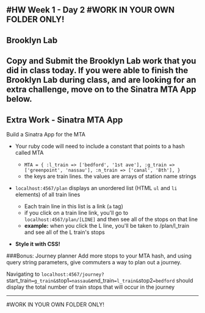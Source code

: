#HW Week 1 - Day 2
#WORK IN YOUR OWN FOLDER ONLY!
---
## Brooklyn Lab
Copy and Submit the Brooklyn Lab work that you did in class today. If you were able to finish the Brooklyn Lab during class, and are looking for an extra challenge, move on to the Sinatra MTA App below.
---
## Extra Work - Sinatra MTA App


Build a Sinatra App for the MTA

- Your ruby code will need to include a constant that points to a hash called MTA
    - `MTA = {
  :l_train => ['bedford', '1st ave'],
  :g_train => ['greenpoint', 'nassau'],
  :n_train => ['canal', '8th'],
}`
    - the keys are train lines. the values are arrays of station name strings
- `localhost:4567/plan` displays an unordered list (HTML `ul` and `li` elements) of all train lines
   - Each train line in this list is a link (`a` tag)
   - if you click on a train line link, you'll go to `localhost:4567/plan/[LINE]` and then see all of the stops on that line
   - **example:** when you click the L line, you'll be taken to /plan/l_train and see all of the L train's stops

 - **Style it with CSS!**

###Bonus: Journey planner
Add more stops to your MTA hash, and using query string parameters, give commuters a way to plan out a journey.

 Navigating to `localhost:4567/journey?`start_train`=g_train&`stop1`=nassau&`end_train`=l_train&`stop2`=bedford` should display the total number of train stops that will occur in the journey


---

#WORK IN YOUR OWN FOLDER ONLY!
